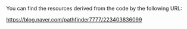 You can find the resources derived from the code by the following URL:


https://blog.naver.com/pathfinder7777/223403836099
